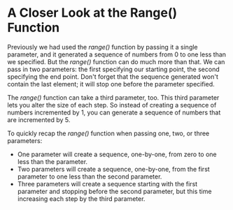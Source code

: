 # A Closer Look at the Range() Function

Previously we had used the *range()* function by passing it a single parameter, and it generated a sequence of numbers from 0 to one less than we specified. But the *range()* function can do much more than that. We can pass in two parameters: the first specifying our starting point, the second specifying the end point. Don't forget that the sequence generated won't contain the last element; it will stop one before the parameter specified.

The *range()* function can take a third parameter, too. This third parameter lets you  alter the size of each step. So instead of creating a sequence of numbers incremented by 1, you can generate a sequence of numbers that are incremented by 5.

To quickly recap the *range()* function when passing one, two, or three parameters:

* One parameter will create a sequence, one-by-one, from zero to one less than the parameter.
* Two parameters will create a sequence, one-by-one, from the first parameter to one less than the second parameter.
* Three parameters will create a sequence starting with the first parameter and stopping before the second parameter, but this time increasing each step by the third parameter.
